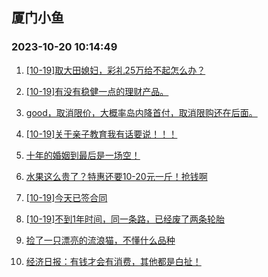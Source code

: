 ## 厦门小鱼 
### 2023-10-20 10:14:49

1. [[10-19]取大田媳妇，彩礼25万给不起怎么办？](http://bbs.xmfish.com/read-htm-tid-18091526.html)

2. [[10-19]有没有稳健一点的理财产品。](http://bbs.xmfish.com/read-htm-tid-18091538.html)

3. [good，取消限价，大概率岛内降首付，取消限购还在后面。](http://bbs.xmfish.com/read-htm-tid-18091610.html)

4. [[10-19]关于亲子教育我有话要说！！！](http://bbs.xmfish.com/read-htm-tid-18091574.html)

5. [十年的婚姻到最后是一场空！](http://bbs.xmfish.com/read-htm-tid-18091694.html)

6. [水果这么贵了？特惠还要10-20元一斤！抢钱啊](http://bbs.xmfish.com/read-htm-tid-18091593.html)

7. [[10-19]今天已签合同](http://bbs.xmfish.com/read-htm-tid-18091716.html)

8. [[10-19]不到1年时间，同一条路，已经废了两条轮胎](http://bbs.xmfish.com/read-htm-tid-18091641.html)

9. [捡了一只漂亮的流浪猫，不懂什么品种](http://bbs.xmfish.com/read-htm-tid-18091577.html)

10. [经济日报：有钱才会有消费，其他都是白扯！](http://bbs.xmfish.com/read-htm-tid-18091583.html)

